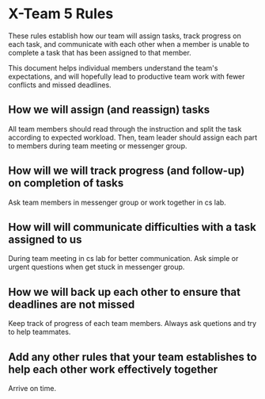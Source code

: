 # X-Team 5 Rules

These rules establish how our team will assign tasks,
track progress on each task, and communicate with each other 
when a member is unable to complete a task that has been assigned to that member.

This document helps individual members understand the team's expectations,
and will hopefully lead to productive team work with fewer conflicts
and missed deadlines.

## How we will assign (and reassign) tasks
All team members should read through the instruction and split the task according to expected workload. Then, team leader should assign each part to members during team meeting or messenger group.


## How will we will track progress (and follow-up) on completion of tasks
Ask team members in messenger group or work together in cs lab. 


## How will will communicate difficulties with a task assigned to us
During team meeting in cs lab for better communication. Ask simple or urgent questions when get stuck in messenger group.


## How we will back up each other to ensure that deadlines are not missed
Keep track of progress of each team members. Always ask quetions and try to help teammates.


## Add any other rules that your team establishes to help each other work effectively together
Arrive on time.


